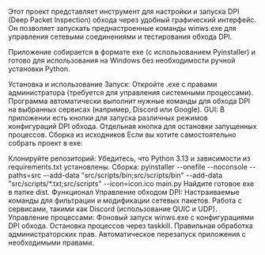 Этот проект представляет инструмент для настройки и запуска DPI (Deep Packet Inspection) обхода через удобный графический интерфейс. Он позволяет запускать преднастроенные команды winws.exe для управления сетевыми соединениями и тестирования обхода DPI.

Приложение собирается в формате exe (с использованием Pyinstaller) и готово для использования на Windows без необходимости ручной установки Python.

Установка и использование
Запуск:
Откройте .exe с правами администратора (требуется для управления системными процессами).
Программа автоматически выполнит нужные команды для обхода DPI на выбранных сервисах (например, Discord или Google).
GUI:
В приложении есть кнопки для запуска различных режимов конфигураций DPI обхода.
Отдельная кнопка для остановки запущенных процессов.
Сборка из исходников
Если вы хотите самостоятельно собрать проект в exe:

Клонируйте репозиторий:
Убедитесь, что Python 3.13 и зависимости из requirements.txt установлены.
Сборка:
   pyinstaller --onefile --noconsole --paths=src --add-data "src/scripts/bin;src/scripts/bin" --add-data "src/scripts/*.txt;src/scripts" --icon=icon.ico main.py
Найдите готовое exe в папке dist.
Функционал
Управление обходом DPI:
Настраиваемые команды для фильтрации и модификации сетевых пакетов.
Работа с сервисами, такими как Discord (использование QUIC и UDP).
Управление процессами:
Фоновый запуск winws.exe с конфигурациями DPI обхода.
Остановка процессов через taskkill.
Правильная обработка администраторских прав.
Автоматическое перезапуск приложения с необходимыми правами.

